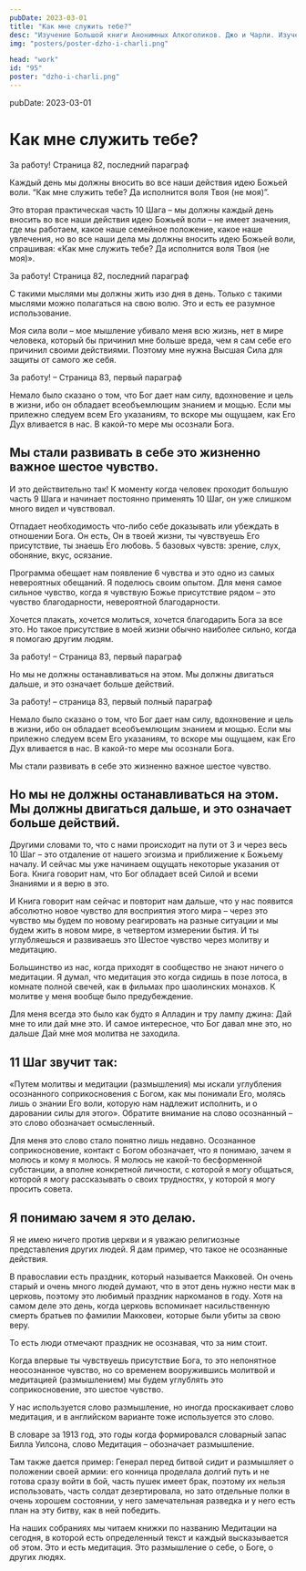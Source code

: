 ```yaml
---
pubDate: 2023-03-01
title: "Как мне служить тебе?"
desc: "Изучение Большой книги Анонимных Алкоголиков. Джо и Чарли. Изучение БК. (094)"
img: "posters/poster-dzho-i-charli.png"

head: "work"
id: "95"
poster: "dzho-i-charli.png"
---
```


pubDate: 2023-03-01

# Как мне служить тебе?

За работу! Страница 82, последний параграф

Каждый день мы должны вносить во все наши действия идею Божьей воли. “Как мне служить тебе? Да исполнится воля Твоя (не моя)”.

Это вторая практическая часть 10 Шага – мы должны каждый день вносить во все наши действия идею Божьей воли – не имеет значения, где мы работаем, какое наше семейное положение, какое наше увлечения, но во все наши дела мы должны вносить идею Божьей воли, спрашивая: «Как мне служить тебе? Да исполнится воля Твоя (не моя)».

За работу! Страница 82, последний параграф

С такими мыслями мы должны жить изо дня в день. Только с такими мыслями можно полагаться на свою волю. Это и есть ее разумное использование.

Моя сила воли – мое мышление убивало меня всю жизнь, нет в мире человека, который бы причинил мне больше вреда, чем я сам себе его причинил своими действиями. Поэтому мне нужна Высшая Сила для защиты от самого же себя.

За работу! – Страница 83, первый параграф

Немало было сказано о том, что Бог дает нам силу, вдохновение и цель в жизни, ибо он обладает всеобъемлющим знанием и мощью. Если мы прилежно следуем всем Его указаниям, то вскоре мы ощущаем, как Его Дух вливается в нас. В какой-то мере мы осознали Бога.

## Мы стали развивать в себе это жизненно важное шестое чувство.

И это действительно так! К моменту когда человек проходит большую часть 9 Шага и начинает постоянно применять 10 Шаг, он уже слишком много видел и чувствовал.

Отпадает необходимость что-либо себе доказывать или убеждать в отношении Бога. Он есть, Он в твоей жизни, ты чувствуешь Его присутствие, ты знаешь Его любовь.
5 базовых чувств: зрение, слух, обоняние, вкус, осязание.

Программа обещает нам появление 6 чувства и это одно из самых невероятных обещаний. Я поделюсь своим опытом. Для меня самое сильное чувство, когда я чувствую Божье присутствие рядом – это чувство благодарности, невероятной благодарности.

Хочется плакать, хочется молиться, хочется благодарить Бога за все это. Но такое присутствие в моей жизни обычно наиболее сильно, когда я помогаю другим людям.

За работу! – Страница 83, первый параграф

Но мы не должны останавливаться на этом. Мы должны двигаться дальше, и это означает больше действий.

За работу! – страница 83, первый полный параграф

Немало было сказано о том, что Бог дает нам силу, вдохновение и цель в жизни, ибо он обладает всеобъемлющим знанием и мощью. Если мы прилежно следуем всем Его указаниям, то вскоре мы ощущаем, как Его Дух вливается в нас. В какой-то мере мы осознали Бога.

Мы стали развивать в себе это жизненно важное шестое чувство.

## Но мы не должны останавливаться на этом. Мы должны двигаться дальше, и это означает больше действий.

Другими словами то, что с нами происходит на пути от 3 и через весь 10 Шаг – это отдаление от нашего эгоизма и приближение к Божьему началу. И сейчас мы уже начинаем ощущать некоторые указания от Бога. Книга говорит нам, что Бог обладает всей Силой и всеми Знаниями и я верю в это.

И Книга говорит нам сейчас и повторит нам дальше, что у нас появится абсолютно новое чувство для восприятия этого мира – через это чувство мы будем по новому реагировать на разные ситуации и мы будем жить в новом мире, в четвертом измерении бытия. И ты углубляешься и развиваешь это Шестое чувство через молитву и медитацию.

Большинство из нас, когда приходят в сообщество не знают ничего о медитации. Я думал, что медитация это когда сидишь в позе лотоса, в комнате полной свечей, как в фильмах про шаолинских монахов. К молитве у меня вообще было предубеждение.

Для меня всегда это было как будто я Алладин и тру лампу джина: Дай мне то или дай мне это. И самое интересное, что Бог давал мне это, но дальше Дай мне моя молитва не заходила.

## 11 Шаг звучит так:

«Путем молитвы и медитации (размышления) мы искали углубления осознанного соприкосновения с Богом, как мы понимали Его, молясь лишь о знании Его воли, которую нам надлежит исполнить, и о даровании силы для этого».
Обратите внимание на слово осознанный – это слово обозначает осмысленный.

Для меня это слово стало понятно лишь недавно. Осознанное соприкосновение, контакт с Богом обозначает, что я понимаю, зачем я молюсь и кому я молюсь. Я молюсь не какой-то бесформенной субстанции, а вполне конкретной личности, с которой я могу общаться, которой я могу рассказывать о своих трудностях, у которой я могу просить совета.

## Я понимаю зачем я это делаю.

Я не имею ничего против церкви и я уважаю религиозные представления других людей. Я дам пример, что такое не осознанные действия.

В православии есть праздник, который называется Макковей. Он очень старый и очень много людей думают, что в этот день нужно нести мак в церковь, поэтому это любимый праздник наркоманов в году. Хотя на самом деле это день, когда церковь вспоминает насильственную смерть братьев по фамилии Макковеи, которые были убиты за свою веру.

То есть люди отмечают праздник не осознавая, что за ним стоит.

Когда впервые ты чувствуешь присутствие Бога, то это непонятное неосознанное чувство, но со временем вооружившись молитвой и медитацией (размышлением) мы будем углублять это соприкосновение, это шестое чувство.

У нас используется слово размышление, но иногда проскакивает слово медитация, и в английском варианте тоже используется это слово.

В словаре за 1913 год, это годы когда формировался словарный запас Билла Уилсона, слово Медитация – обозначает размышление.

Там также дается пример: Генерал перед битвой сидит и размышляет о положении своей армии: его конница проделала долгий путь и не готова сразу войти в бой, часть пушек имеет брак, поэтому их нельзя использовать, часть солдат дезертировала, но зато отдельные полки в очень хорошем состоянии, у него замечательная разведка и у него есть план на эту битву, как в ней победить.

На наших собраниях мы читаем книжки по названию Медитации на сегодня, в которой есть определенный текст и каждый высказывается об этом. Это и есть медитация. Это размышление о себе, о Боге, о других людях.
